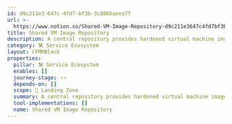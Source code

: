 ```yaml
---
id: d9c211e3-647c-4fd7-bf3b-3c806baeea7f
url: >-
  https://www.notion.so/Shared-VM-Image-Repository-d9c211e3647c4fd7bf3b3c806baeea7f
title: Shared VM Image Repository
description: A central repository provides hardened virtual machine images.
category: 🛠 Service Ecosystem
layout: CFMMBlock
properties:
  pillar: 🛠 Service Ecosystem
  enables: []
  journey-stage: ⭐️⭐️
  depends-on: []
  scope: 🛬 Landing Zone
  summary: A central repository provides hardened virtual machine images.
  tool-implementations: []
  name: Shared VM Image Repository
---
```


